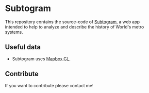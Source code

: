 Subtogram
==========

This repository contains the source-code of [Subtogram](http://www.subtogram.com),
a web app intended to help to analyze and describe the history of World's metro systems.

Useful data
-----------

* Subtogram uses [Mapbox GL](https://github.com/mapbox/mapbox-gl-js).

Contribute
----------

If you want to contribute please contact me!
